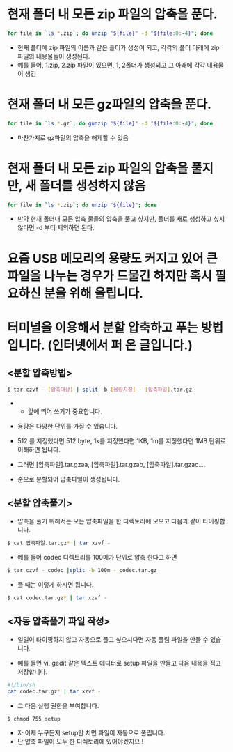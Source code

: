 # 현재 폴더 내 모든 zip 파일의 압축을 푼다.
```bash
for file in `ls *.zip`; do unzip "${file}" -d "${file:0:-4}"; done
```
* 현재 폴더에 zip 파일의 이름과 같은 폴더가 생성이 되고, 각각의 폴더 아래에 zip 파일의 내용물들이 생성된다.
* 예를 들어, 1.zip, 2.zip 파일이 있으면, 1, 2폴더가 생성되고 그 아래에 각각 내용물이 생김

# 현재 폴더 내 모든 gz파일의 압축을 푼다.
```bash
for file in `ls *.gz`; do gunzip "${file}" -d "${file:0:-4}"; done
```
* 마찬가지로 gz파일의 압축을 해제할 수 있음

# 현재 폴더 내 모든 zip 파일의 압축을 풀지만, 새 폴더를 생성하지 않음
```bash
for file in `ls *.zip`; do unzip "${file}"; done
```
* 만약 현재 폴더내 모든 압축 물들의 압축을 풀고 싶지만, 폴더를 새로 생성하고 싶지 않다면 -d 부터 제외하면 된다.

# 요즘 USB 메모리의 용량도 커지고 있어 큰 파일을 나누는 경우가 드물긴 하지만 혹시 필요하신 분을 위해 올립니다.
# 터미널을 이용해서 분할 압축하고 푸는 방법입니다. (인터넷에서 퍼 온 글입니다.)

## <분할 압축방법>
```bash
$ tar czvf – [압축대상] | split –b [용량지정] - [압축파일].tar.gz
```
* - 앞에 띄어 쓰기가 중요합니다.
* 용량은 다양한 단위를 가질 수 있습니다.
* 512 를 지정했다면 512 byte, 1k를 지정했다면 1KB, 1m를 지정했다면 1MB 단위로 이해하면 됩니다.

* 그러면 [압축파일].tar.gzaa, [압축파일].tar.gzab, [압축파일].tar.gzac....
* 순으로 분할되어 압축파일이 생성됩니다.


## <분할 압축풀기>

* 압축을 풀기 위해서는 모든 압축파일을 한 디렉토리에 모으고 다음과 같이 타이핑합니다.
```bash
$ cat 압축파일.tar.gz* | tar xzvf -
```

* 예를 들어 codec 디렉토리를 100메가 단위로 압축 한다고 하면
```bash
$ tar czvf - codec |split -b 100m - codec.tar.gz
```
* 풀 때는 이렇게 하시면 됩니다.
```bash
$ cat codec.tar.gz* | tar xzvf - 
```

## <자동 압축풀기 파일 작성>

* 일일이 타이핑하지 않고 자동으로 풀고 싶으시다면 자동 풀림 파일을 만들 수 있습니다.

* 예를 들면 vi, gedit 같은 텍스트 에디터로 setup 파일을 만들고 다음 내용을 적고 저장합니다.
```bash
#!/bin/sh
cat codec.tar.gz* | tar xzvf -
```
* 그 다음 실행 권한을 부여합니다.
```bash
$ chmod 755 setup
```
* 자 이제 누구든지 setup만 치면 파일이 자동으로 풀립니다.
* 단 압축 파일이 모두 한 디렉토리에 있어야겠지요 !

